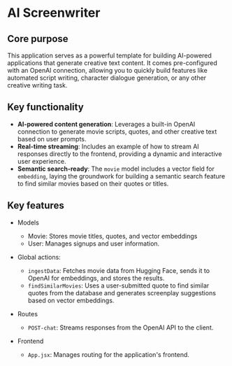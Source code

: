 # AI Screenwriter

## Core purpose

This application serves as a powerful template for building AI-powered applications that generate creative text content. It comes pre-configured with an OpenAI connection, allowing you to quickly build features like automated script writing, character dialogue generation, or any other creative writing task.

## Key functionality

- **AI-powered content generation**: Leverages a built-in OpenAI connection to generate movie scripts, quotes, and other creative text based on user prompts.
- **Real-time streaming**: Includes an example of how to stream AI responses directly to the frontend, providing a dynamic and interactive user experience.
- **Semantic search-ready**: The `movie` model includes a vector field for `embedding`, laying the groundwork for building a semantic search feature to find similar movies based on their quotes or titles.

## Key features

- Models

  - Movie: Stores movie titles, quotes, and vector embeddings
  - User: Manages signups and user information.

- Global actions:

  - `ingestData`: Fetches movie data from Hugging Face, sends it to OpenAI for embeddings, and stores the results.
  - `findSimilarMovies`: Uses a user-submitted quote to find similar quotes from the database and generates screenplay suggestions based on vector embeddings.

- Routes

  - `POST-chat`: Streams responses from the OpenAI API to the client.

- Frontend

  - `App.jsx`: Manages routing for the application's frontend.
